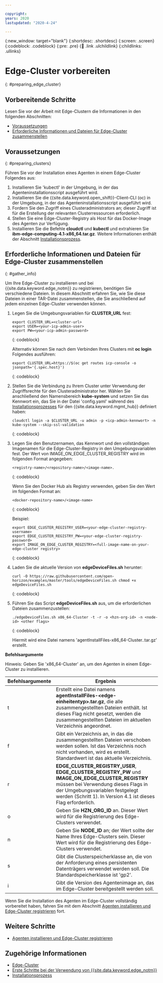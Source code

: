 ```yaml
---

copyright:
years: 2020
lastupdated: "2020-4-24"

---
```


{:new_window: target="blank"}
{:shortdesc: .shortdesc}
{:screen: .screen}
{:codeblock: .codeblock}
{:pre: .pre}
{:child: .link .ulchildlink}
{:childlinks: .ullinks}

# Edge-Cluster vorbereiten
{: #preparing_edge_cluster}

## Vorbereitende Schritte

Lesen Sie vor der Arbeit mit Edge-Clustern die Informationen in den folgenden Abschnitten:

* [Voraussetzungen](#preparing_clusters)
* [Erforderliche Informationen und Dateien für Edge-Cluster zusammenstellen](#gather_info)

## Voraussetzungen
{: #preparing_clusters}

Führen Sie vor der Installation eines Agenten in einem Edge-Cluster Folgendes aus:

1. Installieren Sie 'kubectl' in der Umgebung, in der das Agenteninstallationsscript ausgeführt wird.
2. Installieren Sie die {{site.data.keyword.open_shift}}-Client-CLI (oc) in der Umgebung, in der das Agenteninstallationsscript ausgeführt wird.
3. Fordern Sie den Zugriff eines Clusteradministrators an; dieser Zugriff ist für die Erstellung der relevanten Clusterressourcen erforderlich.
4. Stellen Sie eine Edge-Cluster-Registry als Host für das Docker-Image des Agenten zur Verfügung.
5. Installieren Sie die Befehle **cloudctl** und **kubectl** und extrahieren Sie **ibm-edge-computing-4.1-x86_64.tar.gz**. Weitere Informationen enthält der Abschnitt  [Installationsprozess](../installing/install.md#process).

## Erforderliche Informationen und Dateien für Edge-Cluster zusammenstellen
{: #gather_info}

Um Ihre Edge-Cluster zu installieren und bei {{site.data.keyword.edge_notm}} zu registrieren, benötigen Sie verschiedene Dateien. In diesem Abschnitt erfahren Sie, wie Sie diese Dateien in einer TAR-Datei zusammenstellen, die Sie anschließend auf jedem einzelnen Edge-Cluster verwenden können.

1. Legen Sie die Umgebungsvariablen für **CLUSTER_URL** fest:

    ```
    export CLUSTER_URL=<cluster-url>
    export USER=<your-icp-admin-user>
    export PW=<your-icp-admin-password>
    ```
    {: codeblock}

    Alternativ können Sie nach dem Verbinden Ihres Clusters mit **oc login** Folgendes ausführen:

    ```
    export CLUSTER_URL=https://$(oc get routes icp-console -o jsonpath='{.spec.host}')
    ```
    {: codeblock}
    
2. Stellen Sie die Verbindung zu Ihrem Cluster unter Verwendung der Zugriffsrechte für den Clusteradministrator her. Wählen Sie anschließend den Namensbereich **kube-system** und setzen Sie das Kennwort ein, das Sie in der Datei 'config.yaml' während des [Installationsprozesses](../installing/install.md#process) für den {{site.data.keyword.mgmt_hub}} definiert haben:

    ```
    cloudctl login -a $CLUSTER_URL -u admin -p <icp-admin-kennwort> -n kube-system --skip-ssl-validation
    ```
    {: codeblock}    

3. Legen Sie den Benutzernamen, das Kennwort und den vollständigen Imagenamen für die Edge-Cluster-Registry in den Umgebungsvariablen fest. Der Wert von IMAGE_ON_EDGE_CLUSTER_REGISTRY wird im folgenden Format angegeben:

    ```
    <registry-name>/<repository-name>/<image-name>.
    ```
    {: codeblock} 

    Wenn Sie den Docker Hub als Registry verwenden, geben Sie den Wert im folgenden Format an:
    
    ```
    <docker-repository-name>/<image-name>
    ```
    {: codeblock}
    
    Beispiel:
    
    ```
    export EDGE_CLUSTER_REGISTRY_USER=<your-edge-cluster-registry-username>
    export EDGE_CLUSTER_REGISTRY_PW=<your-edge-cluster-registry-password>
    export IMAGE_ON_EDGE_CLUSTER_REGISTRY=<full-image-name-on-your-edge-cluster registry>
    ```
    {: codeblock}
    
4. Laden Sie die aktuelle Version von **edgeDeviceFiles.sh** herunter:

   ```
   curl -O https://raw.githubusercontent.com/open-horizon/examples/master/tools/edgeDeviceFiles.sh chmod +x edgeDeviceFiles.sh
   ```
   {: codeblock}

5. Führen Sie das Script **edgeDeviceFiles.sh** aus, um die erforderlichen Dateien zusammenzustellen:

   ```
   ./edgeDeviceFiles.sh x86_64-Cluster -t -r -o <hzn-org-id> -n <node-id> <other flags>
   ```
   {: codeblock}
    
   Hiermit wird eine Datei namens 'agentInstallFiles-x86_64-Cluster..tar.gz' erstellt. 
    
**Befehlsargumente**
   
Hinweis: Geben Sie 'x86_64-Cluster' an, um den Agenten in einem Edge-Cluster zu installieren.
   
|Befehlsargumente|Ergebnis|
|-----------------|------|
|t                |Erstellt eine Datei namens **agentInstallFiles-&lt;edge-einheitentyp&gt;.tar.gz**, die alle zusammengestellten Dateien enthält. Ist dieses Flag nicht gesetzt, werden die zusammengestellten Dateien im aktuellen Verzeichnis angeordnet.|
|f                |Gibt ein Verzeichnis an, in das die zusammengestellten Dateien verschoben werden sollen. Ist das Verzeichnis noch nicht vorhanden, wird es erstellt. Standardwert ist das aktuelle Verzeichnis.|
|r                |**EDGE_CLUSTER_REGISTRY_USER**, **EDGE_CLUSTER_REGISTRY_PW** und **IMAGE_ON_EDGE_CLUSTER_REGISTRY** müssen bei Verwendung dieses Flags in der Umgebungsvariablen festgelegt werden (Schritt 1). In Version 4.1 ist dieses Flag erforderlich.|
|o                |Geben Sie **HZN_ORG_ID** an. Dieser Wert wird für die Registrierung des Edge-Clusters verwendet.|
|n                |Geben Sie **NODE_ID** an; der Wert sollte der Name Ihres Edge-Clusters sein. Dieser Wert wird für die Registrierung des Edge-Clusters verwendet.|
|s                |Gibt die Clusterspeicherklasse an, die von der Anforderung eines persistenten Datenträgers verwendet werden soll. Die Standardspeicherklasse ist 'gp2'.|
|i                |Gibt die Version des Agentenimage an, das im Edge-Cluster bereitgestellt werden soll.|


Wenn Sie die Installation des Agenten im Edge-Cluster vollständig vorbereitet haben, fahren Sie mit dem Abschnitt [Agenten installieren und Edge-Cluster registrieren](importing_clusters.md) fort.

<!--DELETE DOWN TO    
   The following flags are only supported for x86_64-Cluster:

    * **-r**: specify edge cluster registry if edge cluster is not using Openshift image registry. "EDGE_CLUSTER_REGISTRY_USER", "EDGE_CLUSTER_REGISTRY_PW" and "EDGE_CLUSTER_REGISTRY_REPONAME" need to be set in environment variable (step 1) if using this flag.
    * **-s**: specify cluster storage class to be used by persistent volume claim. Default storage class is "gp2".
    * **-i**: agent image version to be deployed on edge cluster
    * **-o**: specify HZN_ORG_ID. This value is used for edge cluster registration.
    * **-n**: specify NODE_ID. NODE_ID should be the value of your edge cluster name. This value is used for edge cluster registration. 

4. The command in the previous step creates a file that is called **agentInstallFiles-&lt;edge-device-type&gt;.tar.gz**. If you have other types of edge devices (different architectures), repeat the previous step for each type.

5. Take note of the API key that was created and displayed by the **edgeDeviceFiles.sh** command.

6. Now that you are logged in via **cloudctl**, if you need to create additional API keys for users to use with the {{site.data.keyword.horizon}} **hzn** command:

   ```
   cloudctl iam api-key-create "<choose-an-api-key-name>" -d "<choose-an-api-key-description>"
   ```
   {: codeblock}

   In the output of the command look for the key value in the line that starts with **API Key** and save the key value for future use.

7. When you are ready to set up edge devices, follow [Getting started using {{site.data.keyword.edge_devices_notm}}](../getting_started/getting_started.md).

Lily - is the pointer in step 7 above still correct?-->

## Weitere Schritte

* [Agenten installieren und Edge-Cluster registrieren](importing_clusters.md)

## Zugehörige Informationen

* [Edge-Cluster](edge_clusters.md)
* [Erste Schritte bei der Verwendung von {{site.data.keyword.edge_notm}}](../getting_started/getting_started.md)
* [Installationsprozess](../installing/install.md#process)
